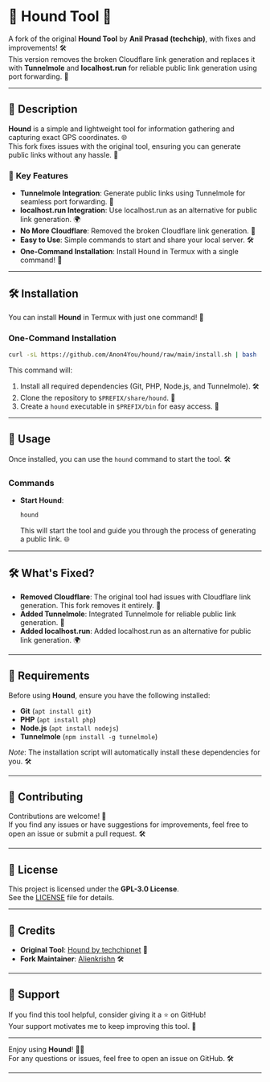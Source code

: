 # 🐾 **Hound Tool** 🐾

A fork of the original **Hound Tool** by **Anil Prasad (techchip)**, with fixes and improvements! 🛠️  
This version removes the broken Cloudflare link generation and replaces it with **Tunnelmole** and **localhost.run** for reliable public link generation using port forwarding. 🚀

---

## 📜 **Description**

**Hound** is a simple and lightweight tool for information gathering and capturing exact GPS coordinates. 🌐  
This fork fixes issues with the original tool, ensuring you can generate public links without any hassle. 🎉  

### 🚀 **Key Features**
- **Tunnelmole Integration**: Generate public links using Tunnelmole for seamless port forwarding. 🔗
- **localhost.run Integration**: Use localhost.run as an alternative for public link generation. 🌍
- **No More Cloudflare**: Removed the broken Cloudflare link generation. 🚫
- **Easy to Use**: Simple commands to start and share your local server. 🛠️
- **One-Command Installation**: Install Hound in Termux with a single command! 🚀

---

## 🛠️ **Installation**

You can install **Hound** in Termux with just one command! 🚀  

### **One-Command Installation**
```bash
curl -sL https://github.com/Anon4You/hound/raw/main/install.sh | bash
```

This command will:
1. Install all required dependencies (Git, PHP, Node.js, and Tunnelmole). 🛠️
2. Clone the repository to `$PREFIX/share/hound`. 📂
3. Create a `hound` executable in `$PREFIX/bin` for easy access. 🚀

---

## 🚀 **Usage**

Once installed, you can use the `hound` command to start the tool. 🛠️  

### **Commands**
- **Start Hound**:  
  ```bash
  hound
  ```
  This will start the tool and guide you through the process of generating a public link. 🌐

---

## 🛠️ **What's Fixed?**
- **Removed Cloudflare**: The original tool had issues with Cloudflare link generation. This fork removes it entirely. 🚫
- **Added Tunnelmole**: Integrated Tunnelmole for reliable public link generation. 🔗
- **Added localhost.run**: Added localhost.run as an alternative for public link generation. 🌍

---

## 📝 **Requirements**

Before using **Hound**, ensure you have the following installed:
- **Git** (`apt install git`)
- **PHP** (`apt install php`)
- **Node.js** (`apt install nodejs`)
- **Tunnelmole** (`npm install -g tunnelmole`)

*Note*: The installation script will automatically install these dependencies for you. 🛠️

---

## 🤝 **Contributing**

Contributions are welcome! 🎉  
If you find any issues or have suggestions for improvements, feel free to open an issue or submit a pull request. 🛠️

---

## 📜 **License**

This project is licensed under the **GPL-3.0 License**.  
See the [LICENSE](LICENSE) file for details.

---

## 🙏 **Credits**

- **Original Tool**: [Hound by techchipnet](https://github.com/techchipnet/hound) 🐾
- **Fork Maintainer**: [Alienkrishn](https://github.com/Anon4You) 🛠️

---

## 🌟 **Support**

If you find this tool helpful, consider giving it a ⭐️ on GitHub!  
Your support motivates me to keep improving this tool. 🚀

---

Enjoy using **Hound**! 🐕‍🦺  
For any questions or issues, feel free to open an issue on GitHub. 🛠️

---
